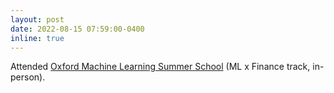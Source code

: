 ```yaml
---
layout: post
date: 2022-08-15 07:59:00-0400
inline: true
---
```


Attended [Oxford Machine Learning Summer School](https://www.oxfordml.school/) (ML x Finance track, in-person).
